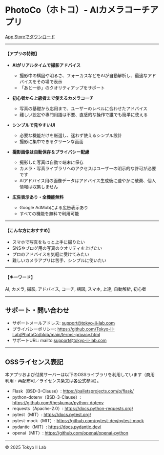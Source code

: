 # PhotoCo（ホトコ）- AIカメラコーチアプリ

[App Storeでダウンロード](https://apps.apple.com/jp/app/your-app-id) <!-- リリース後に実URLを記載 -->

---

#### 【アプリの特徴】

- __AIがリアルタイムで撮影アドバイス__
  - 撮影中の構図や明るさ、フォーカスなどをAIが自動解析し、最適なアドバイスをその場で表示
  - 「あと一歩」のクオリティアップをサポート

- __初心者から上級者まで使えるカメラコーチ__
  - 写真の基礎から応用まで、ユーザーのレベルに合わせたアドバイス
  - 難しい設定や専門用語は不要、直感的な操作で誰でも簡単に使える

- __シンプルで見やすいUI__
  - 必要な機能だけを厳選し、迷わず使えるシンプル設計
  - 撮影に集中できるクリーンな画面

- __撮影画像は自動保存＆プライバシー配慮__
  - 撮影した写真は自動で端末に保存
  - カメラ・写真ライブラリへのアクセスはユーザーの明示的な許可が必要です
  - AIアドバイス用の画像データはアドバイス生成後に速やかに破棄、個人情報は収集しません

- __広告表示あり・全機能無料__
  - Google AdMobによる広告表示あり
  - すべての機能を無料で利用可能

---

#### 【こんな方におすすめ】

- スマホで写真をもっと上手に撮りたい
- SNSやブログ用の写真のクオリティを上げたい
- プロのアドバイスを気軽に受けてみたい
- 難しいカメラアプリは苦手、シンプルに使いたい

---

#### 【キーワード】

AI, カメラ, 撮影, アドバイス, コーチ, 構図, スマホ, 上達, 自動解析, 初心者

---

## サポート・問い合わせ

- サポートメールアドレス: support@tokyo-ii-lab.com
- プライバシーポリシー: https://github.com/Tokyo-II-Lab/PhotoCo/blob/main/terms-privacy.html
- サポートURL: mailto:support@tokyo-ii-lab.com

---

## OSSライセンス表記

本アプリおよび付属サーバーは以下のOSSライブラリを利用しています（商用利用・再配布可／ライセンス条文は各公式参照）。

- Flask（BSD-3-Clause）: https://palletsprojects.com/p/flask/
- python-dotenv（BSD-3-Clause）: https://github.com/theskumar/python-dotenv
- requests（Apache-2.0）: https://docs.python-requests.org/
- pytest（MIT）: https://docs.pytest.org/
- pytest-mock（MIT）: https://github.com/pytest-dev/pytest-mock
- pydantic（MIT）: https://docs.pydantic.dev/
- openai（MIT）: https://github.com/openai/openai-python

---

© 2025 Tokyo II Lab

